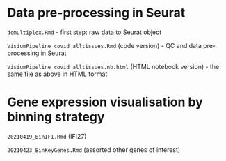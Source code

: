 # Data pre-processing in Seurat

`demultiplex.Rmd` - first step: raw data to Seurat object

`VisiumPipeline_covid_alltissues.Rmd` (code version) - QC and data pre-processing in Seurat

`VisiumPipeline_covid_alltissues.nb.html` (HTML notebook version) - the same file as above in HTML format

# Gene expression visualisation by binning strategy

`20210419_BinIFI.Rmd` (IFI27)

`20210423_BinKeyGenes.Rmd` (assorted other genes of interest)
